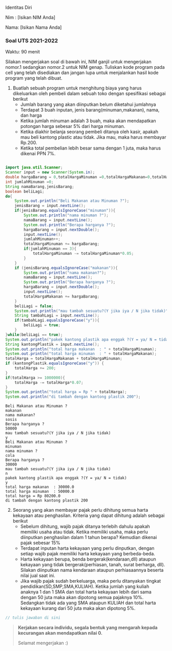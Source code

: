 Identitas Diri

Nim : [Isikan NIM Anda]

Nama: [Isikan Nama Anda]

### Soal UTS 2021-2022
Waktu: 90 menit

Silakan mengerjakan soal di bawah ini, NIM ganjil untuk mengerjakan nomor.1 sedangkan nomor.2 untuk NIM genap. Tuliskan
kode program pada cell yang telah disediakan dan jangan lupa untuk menjalankan hasil kode program yang telah dibuat.

1. Buatlah sebuah program untuk menghitung biaya yang harus dikeluarkan oleh pembeli dalam sebuah toko dengan spesifikasi sebagai berikut
    + Jumlah barang yang akan diinputkan belum diketahui jumlahnya
    + Terdapat 3 buah inputan, jenis barang(minuman,makanan), nama, dan harga
    + Ketika jumlah minuman adalah 3 buah, maka akan mendapatkan potongan harga sebesar 5% dari harga minuman.
    + Ketika diakhir belanja seorang pembeli ditanya oleh kasir, apakah mau beli kantong plastic atau tidak. Jika mau, maka harus membayar Rp.200.
    + Ketika total pembelian lebih besar sama dengan 1 juta, maka harus dikenai PPN 7%.


```Java

import java.util.Scanner;
Scanner input = new Scanner(System.in);
double hargaBarang = 0,totalHargaMinuman =0,totalHargaMakanan=0,totalHarga=0;
int jumlahMinuman =0;
String namaBarang,jenisBarang;
boolean beliLagi;
do{
    System.out.println("Beli Makanan atau Minuman ?");
    jenisBarang = input.nextLine();
    if(jenisBarang.equalsIgnoreCase("minuman")){
        System.out.println("nama minuman ?");
        namaBarang = input.nextLine();
        System.out.println("Berapa harganya ?");
        hargaBarang = input.nextDouble();
        input.nextLine();
        jumlahMinuman++;
        totalHargaMinuman += hargaBarang;
        if(jumlahMinuman == 3){
            totalHargaMinuman -= totalHargaMinuman*0.05;
        }
    }
    if (jenisBarang.equalsIgnoreCase("makanan")){
        System.out.println("nama makanan?");
        namaBarang = input.nextLine();
        System.out.println("Berapa harganya ?");
        hargaBarang = input.nextDouble();
        input.nextLine();
        totalHargaMakanan += hargaBarang;
    }
    beliLagi = false;
    System.out.println("mau tambah sesuatu?(Y jika iya / N jika tidak)");
    String tambahLagi = input.nextLine();
    if(tambahLagi.equalsIgnoreCase("y")){
        beliLagi = true;
    }
}while(beliLagi == true);
System.out.println("pakek kantong plastik apa enggak ?(Y = ya/ N = tidak)");
String kantongPlastik = input.nextLine();
System.out.println("total harga makanan  : " + totalHargaMinuman);
System.out.println("total harga minuman  : " + totalHargaMakanan);
totalHarga = totalHargaMakanan + totalHargaMinuman;
if (kantongPlastik.equalsIgnoreCase("y")) {
    totalHarga += 200;
}
if(totalHarga >= 1000000){
    totalHarga -= totalHarga*0.07;
}
System.out.println("total harga = Rp " + totalHarga);
System.out.println("di tambah dengan kantong plastik 200");

```

    Beli Makanan atau Minuman ?
    makanan
    nama makanan?
    sosis
    Berapa harganya ?
    50000
    mau tambah sesuatu?(Y jika iya / N jika tidak)
    y
    Beli Makanan atau Minuman ?
    minuman
    nama minuman ?
    cola
    Berapa harganya ?
    30000
    mau tambah sesuatu?(Y jika iya / N jika tidak)
    n
    pakek kantong plastik apa enggak ?(Y = ya/ N = tidak)
    y
    total harga makanan  : 30000.0
    total harga minuman  : 50000.0
    total harga = Rp 80200.0
    di tambah dengan kantong plastik 200


2.	Seorang yang akan membayar pajak perlu dihitung semua harta kekayaan atau penghasilan. Kriteria yang dapat dihitung adalah sebagai berikut
    + Sebelum dihitung, wajib pajak ditanya terlebih dahulu apakah memiliki usaha atau tidak. Ketika memiliki usaha, maka perlu diinputkan penghasilan dalam 1 tahun berapa? Kemudian dikenai pajak sebesar 15%
    + Terdapat inputan harta kekayaan yang perlu dinputkan, dengan setiap wajib pajak memiliki harta kekayaan yang berbeda-beda.
    + Harta kekayaan berupa, benda bergerak(kendaraan,dll) ataupun kekayaan yang tidak bergerak(perhiasan, tanah, surat berharga, dll). Silakan diinputkan nama kendaraan ataupun perhiasaannya beserta nilai jual saat ini.
    + Jika wajib pajak sudah berkeluarga, maka perlu ditanyakan tingkat pendidikan(SD,SMP,SMA,KULIAH). Ketika jumlah yang kuliah anaknya 1 dan 1 SMA dan total harta kekayaan lebih dari sama dengan 50 juta maka akan dipotong semua pajaknya 10%. Sedangkan tidak ada yang SMA ataupun KULIAH dan total harta kekayaan kurang dari 50 juta maka akan dipotong 5%.


```Java
// tulis jawaban di sini

```

> **Kerjakan secara individu, segala bentuk yang mengarah kepada kecurangan akan mendapatkan nilai 0.**
>
> Selamat mengerjakan :)

